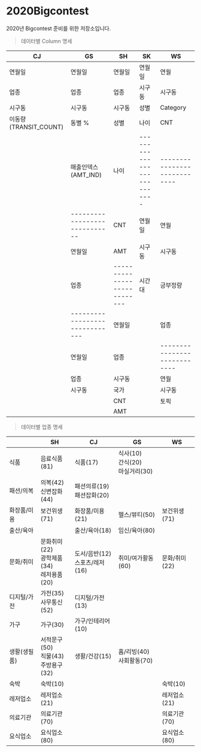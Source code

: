 # 2020Bigcontest

2020년 Bigcontest 준비를 위한 저장소입니다.



> 데이터별 Column 명세

| CJ                    | GS                             | SH                           | SK                           | WS                           |
| --------------------- | ------------------------------ | ---------------------------- | ---------------------------- | ---------------------------- |
| 연월일                | 연월일                         | 연월일                       | 연월일                       | 연월                         |
| 업종                  | 업종                           | 업종                         | 시구동                       | 시구동                       |
| 시구동                | 시구동                         | 시구동                       | 성별                         | Category                     |
| 이동량(TRANSIT_COUNT) | 동별 %                         | 성별                         | 나이                         | CNT                          |
|                       | 매출인덱스(AMT_IND)            | 나이                         | ---------------------------- | ---------------------------- |
|                       | -----------------------------  | CNT                          | 연월일                       | 연월                         |
|                       | 연월일                         | AMT                          | 시구동                       | 시구동                       |
|                       | 업종                           | ---------------------------- | 시간대                       | 긍부정량                     |
|                       | ------------------------------ | 연월일                       |                              | 업종                         |
|                       | 연월일                         | 업종                         |                              | ---------------------------- |
|                       | 업종                           | 시구동                       |                              | 연월                         |
|                       | 시구동                         | 국가                         |                              | 시구동                       |
|                       |                                | CNT                          |                              | 토픽                         |
|                       |                                | AMT                          |                              |                              |



> 데이터별 업종 명세

|              | SH                                               | CJ                                 | GS                                       | WS            |
| ------------ | ------------------------------------------------ | ---------------------------------- | ---------------------------------------- | ------------- |
| 식품         | 음료식품(81)                                     | 식품(17)                           | 식사(10)<br />간식(20)<br />마실거리(30) |               |
| 패션/의복    | 의복(42) <br />신변잡화(44)                      | 패션의류(19)<br />패션잡화(20)     |                                          |               |
| 화장품/미용  | 보건위생(71)                                     | 화장품/미용(21)                    | 헬스/뷰티(50)                            | 보건위생(71)  |
| 출산/육아    |                                                  | 출산/육아(18)                      | 임신/육아(80)                            |               |
| 문화/취미    | 문화취미(22)<br />광학제품(34)<br />레저용품(20) | 도서/음반(12)<br />스포츠/레저(16) | 취미/여가활동(60)                        | 문화/취미(22) |
| 디지털/가전  | 가전(35)<br />사무통신(52)                       | 디지털/가전(13)                    |                                          |               |
| 가구         | 가구(30)                                         | 가구/인테리어(10)                  |                                          |               |
| 생활(생필품) | 서적문구(50)<br />직물(43)<br />주방용구(32)     | 생활/건강(15)                      | 홈/리빙(40)<br />사회활동(70)            |               |
| 숙박         | 숙박(10)                                         |                                    |                                          | 숙박(10)      |
| 레저업소     | 레저업소(21)                                     |                                    |                                          | 레저업소(21)  |
| 의료기관     | 의료기관(70)                                     |                                    |                                          | 의료기관(70)  |
| 요식업소     | 요식업소(80)                                     |                                    |                                          | 요식업소(80)  |

